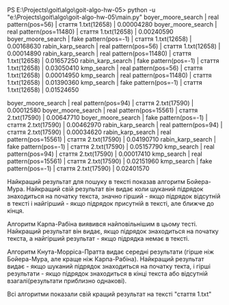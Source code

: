  PS E:\Projects\goit\algo\goit-algo-hw-05> python -u "e:\Projects\goit\algo\goit-algo-hw-05\main.py"
  boyer_moore_search |     real pattern(pos=56)     |   стаття 1.txt(12658)   | 0.00004280
 boyer_moore_search |   real pattern(pos=11480)    |   стаття 1.txt(12658)   | 0.00240590
 boyer_moore_search |     fake pattern(pos=-1)     |   стаття 1.txt(12658)   | 0.00168630
 rabin_karp_search  |     real pattern(pos=56)     |   стаття 1.txt(12658)   | 0.00014890
 rabin_karp_search  |   real pattern(pos=11480)    |   стаття 1.txt(12658)   | 0.01657250
 rabin_karp_search  |     fake pattern(pos=-1)     |   стаття 1.txt(12658)   | 0.03050410
     kmp_search     |     real pattern(pos=56)     |   стаття 1.txt(12658)   | 0.00014950
     kmp_search     |   real pattern(pos=11480)    |   стаття 1.txt(12658)   | 0.01390360
     kmp_search     |     fake pattern(pos=-1)     |   стаття 1.txt(12658)   | 0.01524650
	 
 boyer_moore_search |     real pattern(pos=94)     |   стаття 2.txt(17590)   | 0.00012580
 boyer_moore_search |   real pattern(pos=15561)    |   стаття 2.txt(17590)   | 0.00647710
 boyer_moore_search |     fake pattern(pos=-1)     |   стаття 2.txt(17590)   | 0.00462970
 rabin_karp_search  |     real pattern(pos=94)     |   стаття 2.txt(17590)   | 0.00034620
 rabin_karp_search  |   real pattern(pos=15561)    |   стаття 2.txt(17590)   | 0.04190710
 rabin_karp_search  |     fake pattern(pos=-1)     |   стаття 2.txt(17590)   | 0.05157790
     kmp_search     |     real pattern(pos=94)     |   стаття 2.txt(17590)   | 0.00017410
     kmp_search     |   real pattern(pos=15561)    |   стаття 2.txt(17590)   | 0.02151960
     kmp_search     |     fake pattern(pos=-1)     |   стаття 2.txt(17590)   | 0.02401570

Найкращий результат для пошуку в тексті показав алгоритм Бойера-Мура. Найкращий свій результат він видає коли шуканий підрядок знаходиться на початку текста, значно гірший - якщо підрядок відсутній в тексті і найгірший - якщо підрядок присутній в тексті, але ближче до кінця.

Алгоритм Карпа-Рабіна виявився найповільнішим в цьому тесті. Найкращий результат він видає, якщо підрядок знаходиться на початку текста, а найгірший результат - якщо підрядка немає в тексті.

Алгоритм Кнута-Морріса-Пратта видає середні результати (гірше ніж Бойера-Мура, але краще ніж Карпа-Рабіна). Найкращий результат видає - якщо шуканий підрядок знаходиться на початку текта, і гірші результати - якщо підрядок знаходиться в кінці текста або відсутній взагалі(результати приблизно однакові).

Всі алгоритми показали свій кращий результат на тексті "стаття 1.txt"